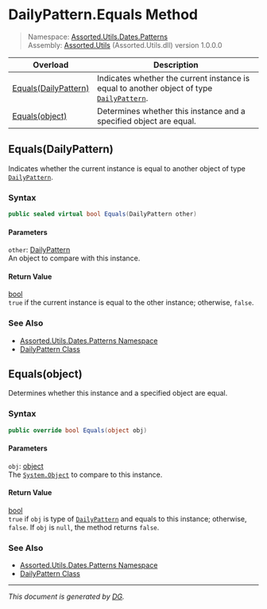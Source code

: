 ﻿# DailyPattern.Equals Method

> Namespace: [Assorted.Utils.Dates.Patterns](index.md#assortedutilsdatespatterns-namespace)\
> Assembly: [Assorted.Utils](index.md) (Assorted.Utils.dll) version 1.0.0.0

Overload | Description
--- | ---
[Equals(DailyPattern)](Assorted.Utils.Dates.Patterns.DailyPattern.Equals.md#equalsdailypattern) | Indicates whether the current instance is equal to another object of type [`DailyPattern`](Assorted.Utils.Dates.Patterns.DailyPattern.md).
[Equals(object)](Assorted.Utils.Dates.Patterns.DailyPattern.Equals.md#equalsobject) | Determines whether this instance and a specified object are equal.

## Equals(DailyPattern)

Indicates whether the current instance is equal to another object of type [`DailyPattern`](Assorted.Utils.Dates.Patterns.DailyPattern.md).

### Syntax

```csharp
public sealed virtual bool Equals(DailyPattern other)
```

#### Parameters

`other`: [DailyPattern](Assorted.Utils.Dates.Patterns.DailyPattern.md)\
An object to compare with this instance.

#### Return Value

[bool](https://docs.microsoft.com/en-us/dotnet/api/system.boolean)\
`true` if the current instance is equal to the other instance; otherwise, `false`.

### See Also

- [Assorted.Utils.Dates.Patterns Namespace](index.md#assortedutilsdatespatterns-namespace)
- [DailyPattern Class](Assorted.Utils.Dates.Patterns.DailyPattern.md)

## Equals(object)

Determines whether this instance and a specified object are equal.

### Syntax

```csharp
public override bool Equals(object obj)
```

#### Parameters

`obj`: [object](https://docs.microsoft.com/en-us/dotnet/api/system.object)\
The [`System.Object`](https://docs.microsoft.com/en-us/dotnet/api/system.object) to compare to this instance.

#### Return Value

[bool](https://docs.microsoft.com/en-us/dotnet/api/system.boolean)\
`true` if `obj` is type of [`DailyPattern`](Assorted.Utils.Dates.Patterns.DailyPattern.md) and equals to this instance; otherwise, `false`. If `obj` is `null`, the method returns `false`.

### See Also

- [Assorted.Utils.Dates.Patterns Namespace](index.md#assortedutilsdatespatterns-namespace)
- [DailyPattern Class](Assorted.Utils.Dates.Patterns.DailyPattern.md)

---

_This document is generated by [DG](https://github.com/Khojasteh/dg)._
